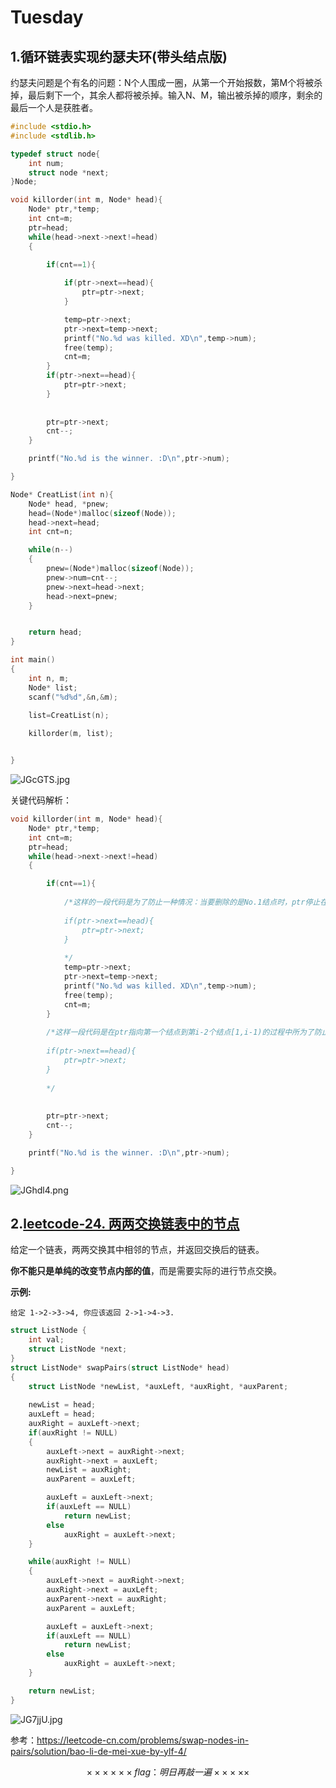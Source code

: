 # Tuesday

## 1.循环链表实现约瑟夫环(带头结点版)

约瑟夫问题是个有名的问题：N个人围成一圈，从第一个开始报数，第M个将被杀掉，最后剩下一个，其余人都将被杀掉。输入N、M，输出被杀掉的顺序，剩余的最后一个人是获胜者。

```c
#include <stdio.h>
#include <stdlib.h>

typedef struct node{
	int num;
	struct node *next;
}Node;

void killorder(int m, Node* head){
	Node* ptr,*temp;
	int cnt=m;
	ptr=head;
	while(head->next->next!=head)
	{		

		if(cnt==1){
			
			if(ptr->next==head){
				ptr=ptr->next;
			}

			temp=ptr->next;
			ptr->next=temp->next;
			printf("No.%d was killed. XD\n",temp->num);
			free(temp);
			cnt=m;
		}
		if(ptr->next==head){
			ptr=ptr->next;
		}
		
		
		ptr=ptr->next;	
		cnt--;
	}

	printf("No.%d is the winner. :D\n",ptr->num);

}

Node* CreatList(int n){
	Node* head, *pnew;
	head=(Node*)malloc(sizeof(Node));
	head->next=head;
	int cnt=n;

	while(n--)
	{	
		pnew=(Node*)malloc(sizeof(Node));
		pnew->num=cnt--;
		pnew->next=head->next;
		head->next=pnew;
	}


	return head;
}

int main()
{
	int n, m;
	Node* list;
	scanf("%d%d",&n,&m);
	
	list=CreatList(n);

	killorder(m, list);


}

```

![JGcGTS.jpg](https://s1.ax1x.com/2020/04/21/JGcGTS.jpg)

关键代码解析：

```c
void killorder(int m, Node* head){
	Node* ptr,*temp;
	int cnt=m;
	ptr=head;
	while(head->next->next!=head)
	{		

		if(cnt==1){
			
            /*这样的一段代码是为了防止一种情况：当要删除的是No.1结点时，ptr停止在最后一个结点，然而最后一个节点规定不能被ptr指（要不然删除的就是为节点的下一个结点头结点），因此这里把ptr移动到头结点上
            
			if(ptr->next==head){
				ptr=ptr->next;
			}
			
			*/
			temp=ptr->next;
			ptr->next=temp->next;
			printf("No.%d was killed. XD\n",temp->num);
			free(temp);
			cnt=m;
		}
        
        /*这样一段代码是在ptr指向第一个结点到第i-2个结点[1,i-1)的过程中所为了防止ptr指向尾结点设置的
        
		if(ptr->next==head){
			ptr=ptr->next;
		}
		
		*/
		
		
		ptr=ptr->next;	
		cnt--;
	}

	printf("No.%d is the winner. :D\n",ptr->num);

}
```

![JGhdl4.png](https://s1.ax1x.com/2020/04/21/JGhdl4.png)

## 2.[leetcode-24. 两两交换链表中的节点](https://leetcode-cn.com/problems/swap-nodes-in-pairs/)

给定一个链表，两两交换其中相邻的节点，并返回交换后的链表。

**你不能只是单纯的改变节点内部的值**，而是需要实际的进行节点交换。

 

**示例:**

```
给定 1->2->3->4, 你应该返回 2->1->4->3.
```

```c
struct ListNode {
 	int val;
    struct ListNode *next;
}
struct ListNode* swapPairs(struct ListNode* head)
{
    struct ListNode *newList, *auxLeft, *auxRight, *auxParent;
    
    newList = head;
    auxLeft = head;
    auxRight = auxLeft->next;
    if(auxRight != NULL)
    {
        auxLeft->next = auxRight->next;
        auxRight->next = auxLeft;
        newList = auxRight;
        auxParent = auxLeft;

        auxLeft = auxLeft->next;
        if(auxLeft == NULL)
            return newList;
        else
            auxRight = auxLeft->next;
    }

    while(auxRight != NULL)
    {
        auxLeft->next = auxRight->next;
        auxRight->next = auxLeft;
        auxParent->next = auxRight;
        auxParent = auxLeft;

        auxLeft = auxLeft->next;
        if(auxLeft == NULL)
            return newList;
        else
            auxRight = auxLeft->next;
    }

    return newList;
}

```

![JG7jjU.jpg](https://s1.ax1x.com/2020/04/21/JG7jjU.jpg)

参考：https://leetcode-cn.com/problems/swap-nodes-in-pairs/solution/bao-li-de-mei-xue-by-ylf-4/


$$
××××××flag：明日再敲一遍×××××
$$
